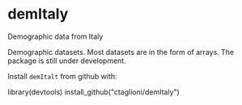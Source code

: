 # demItaly
Demographic data from Italy

Demographic datasets. Most datasets are in the form of arrays.
The package is still under development.

Install `demItalt` from github with:

library(devtools)
install_github("ctaglioni/demItaly")
